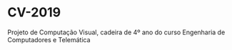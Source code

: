 # CV-2019
Projeto de Computação Visual, cadeira de 4º ano do curso Engenharia de Computadores e Telemática
